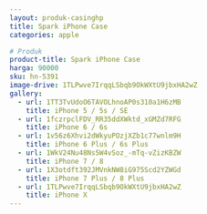 ```yaml
---
layout: produk-casinghp
title: Spark iPhone Case
categories: apple

# Produk
product-title: Spark iPhone Case
harga: 90000
sku: hn-5391
image-drive: 1TLPwve7IrqqLSbqb9OkWXtU9jbxHA2wZ
gallery:
  - url: 1TT3TvUdoO6TAVOLhnoAP0s310a1H6zMB
    title: iPhone 5 / 5s / SE
  - url: 1fczrpclFDV_RR35ddXWktd_xGMZd7RFG
    title: iPhone 6 / 6s
  - url: 1v56z6Xhvi2dWkyuPOzjXZb1c77wnlm9H
    title: iPhone 6 Plus / 6s Plus
  - url: 1WkV24Nu48Ns5W4vSoz_-mTq-vZizKBZW
    title: iPhone 7 / 8
  - url: 1X3otdft392JMVnkNW8iG975Scd2YZWGd
    title: iPhone 7 Plus / 8 Plus
  - url: 1TLPwve7IrqqLSbqb9OkWXtU9jbxHA2wZ
    title: iPhone X
---
```

